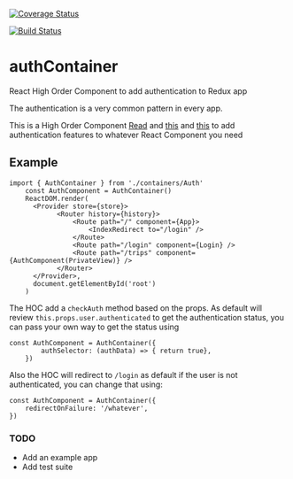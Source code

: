 [![Coverage Status](https://coveralls.io/repos/github/msdark/authContainer/badge.svg?branch=master)](https://coveralls.io/github/msdark/authContainer?branch=master)

[![Build Status](https://travis-ci.org/msdark/authContainer.svg?branch=master)](https://travis-ci.org/msdark/authContainer)

# authContainer
React High Order Component to add authentication to Redux app

The authentication is a very common pattern in every app.

This is a High Order Component [Read](https://gist.github.com/sebmarkbage/ef0bf1f338a7182b6775) and [this](http://jamesknelson.com/structuring-react-applications-higher-order-components/) and [this](https://medium.com/@dan_abramov/mixins-are-dead-long-live-higher-order-components-94a0d2f9e750#.3y2p5580n) to add authentication features to whatever React Component you need

## Example
    import { AuthContainer } from './containers/Auth'
		const AuthComponent = AuthContainer()
		ReactDOM.render(
		  <Provider store={store}>
				<Router history={history}>
					<Route path="/" component={App}>
						<IndexRedirect to="/login" />
					</Route>
					<Route path="/login" component={Login} />
					<Route path="/trips" component={AuthComponent(PrivateView)} />
				</Router>
		  </Provider>,
		  document.getElementById('root')
		)

The HOC add a `checkAuth` method based on the props. As default will review `this.props.user.authenticated` to get the authentication status, you can pass your own way to get the status using

    const AuthComponent = AuthContainer({
			authSelector: (authData) => { return true},
		})

Also the HOC will redirect to `/login` as default if the user is not authenticated, you can change that using:

	const AuthComponent = AuthContainer({
		redirectOnFailure: '/whatever',
	})


### TODO
- Add an example app
- Add test suite
